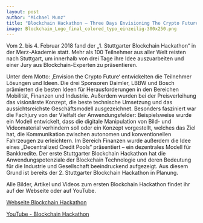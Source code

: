 ```yaml
---
layout: post
author: "Michael Munz"
title: "Blockchain Hackathon – Three Days Envisioning The Crypto Future!"
image: Blockchain_Logo_final_colored_typo_einzeilig-300x250.png
---
```


Vom 2. bis 4. Februar 2018 fand der „1. Stuttgarter Blockchain Hackathon“ in der Merz-Akademie statt. 
Mehr als 100 Teilnehmer aus aller Welt reisten nach Stuttgart, um innerhalb von drei Tage ihre Idee auszuarbeiten 
und einer Jury aus Blockchain-Experten zu präsentieren. 

Unter dem Motto: ‚Envision the Crypto Future‘ entwickelten die Teilnehmer Lösungen und Ideen. 
Die drei Sponsoren Daimler, LBBW und Bosch prämierten die besten Ideen für Herausforderungen in den Bereichen Mobilität, 
Finanzen und Industrie. Außerdem wurden bei der Preisverleihung das visionärste Konzept, die beste technische Umsetzung 
und das aussichtsreichste Geschäftsmodell ausgezeichnet. Besonders fasziniert war die Fachjury von der Vielfalt der Anwendungsfelder: Beispielsweise wurde ein Modell entwickelt, dass die digitale Manipulation von Bild- und Videomaterial verhindern soll oder ein Konzept vorgestellt, welches das Ziel hat, 
die Kommunikation zwischen autonomen und konventionellen Fahrzeugen zu erleichtern. 
Im Bereich Finanzen wurde außerdem die Idee eines „Decentralized Credit Pools“ präsentiert – ein dezentrales Modell für Bankkredite.
Der erste Stuttgarter Blockchain Hackathon hat die Anwendungspotenziale der Blockchain Technologie und deren Bedeutung für die Industrie und Gesellschaft beeindruckend aufgezeigt. 
Aus diesem Grund ist bereits der 2. Stuttgarter Blockchain Hackathon in Planung.

Alle Bilder, Artikel und Videos zum ersten Blockchain Hackathon findet ihr auf der Webseite oder auf YouTube.

[Webseite Blockchain Hackathon](https://www.blockchain-hackathon.de/review-hackathon-2018/#1518872232327-6543b639-338d)

[YouTube - Blockchain Hackathon](https://www.youtube.com/channel/UCTQIyxMVsddwEk6-wg-UVkA)
